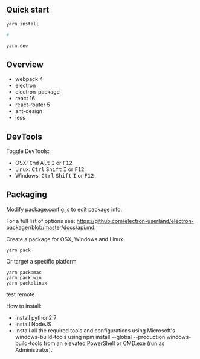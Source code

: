 
## Quick start
```bash
yarn install

# 

yarn dev
```

## Overview
- webpack 4
- electron
- electron-package
- react 16
- react-router 5
- ant-design
- less

## DevTools

Toggle DevTools:

* OSX: <kbd>Cmd</kbd> <kbd>Alt</kbd> <kbd>I</kbd> or <kbd>F12</kbd>
* Linux: <kbd>Ctrl</kbd> <kbd>Shift</kbd> <kbd>I</kbd> or <kbd>F12</kbd>
* Windows: <kbd>Ctrl</kbd> <kbd>Shift</kbd> <kbd>I</kbd> or <kbd>F12</kbd>

## Packaging

Modify [package.config.js](./config/package.config.js) to edit package info.

For a full list of options see: https://github.com/electron-userland/electron-packager/blob/master/docs/api.md.

Create a package for OSX, Windows and Linux
```
yarn pack
```

Or target a specific platform
```
yarn pack:mac
yarn pack:win
yarn pack:linux
```
test remote

How to install:

- Install python2.7
- Install NodeJS
- Install all the required tools and configurations using Microsoft's windows-build-tools using npm install --global --production windows-build-tools from an elevated PowerShell or CMD.exe (run as Administrator).
